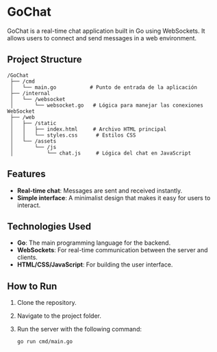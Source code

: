 # GoChat

GoChat is a real-time chat application built in Go using WebSockets. It allows users to connect and send messages in a web environment.

## Project Structure
```
/GoChat
 ├── /cmd
 │   └── main.go           # Punto de entrada de la aplicación
 ├── /internal
 │   └── /websocket
 │       └── websocket.go   # Lógica para manejar las conexiones WebSocket
 ├── /web
 │   ├── /static
 │   │   ├── index.html     # Archivo HTML principal
 │   │   └── styles.css      # Estilos CSS
 │   └── /assets
 │       └── /js
 │           └── chat.js     # Lógica del chat en JavaScript
```
## Features

- **Real-time chat**: Messages are sent and received instantly.
- **Simple interface**: A minimalist design that makes it easy for users to interact.

## Technologies Used

- **Go**: The main programming language for the backend.
- **WebSockets**: For real-time communication between the server and clients.
- **HTML/CSS/JavaScript**: For building the user interface.

## How to Run

1. Clone the repository.
2. Navigate to the project folder.
3. Run the server with the following command:

   ```bash
   go run cmd/main.go
   
